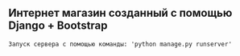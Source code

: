 ## Интернет магазин созданный с помощью Django + Bootstrap

    Запуск сервера с помощью команды: 'python manage.py runserver'
